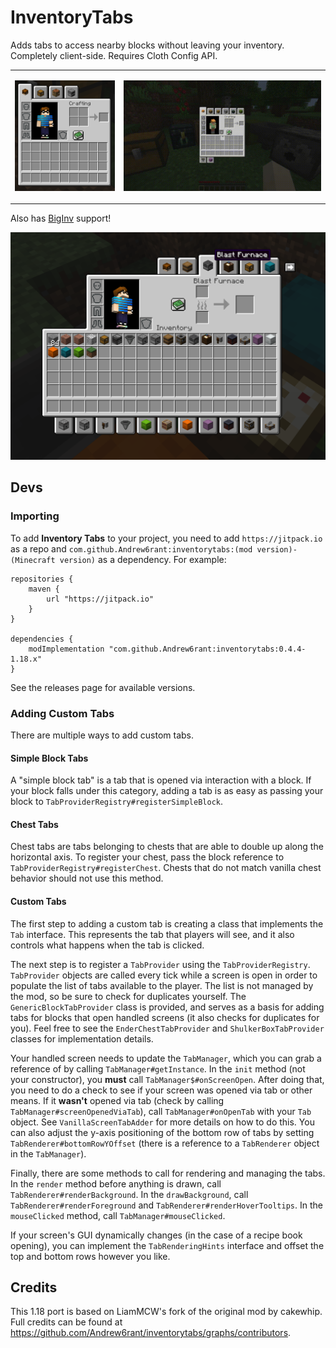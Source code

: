 # InventoryTabs
Adds tabs to access nearby blocks without leaving your inventory. Completely client-side. Requires Cloth Config API.

<table><tr><td width="34.5%">

![Inventory Tabs showcase](https://raw.githubusercontent.com/Andrew6rant/inventorytabs/1.18.x/.github/resources/InventoryTabs.png)

</td><td width="65.5%">

![Showcase GIF](https://raw.githubusercontent.com/Andrew6rant/inventorytabs/1.18.x/.github/resources/Tabs_showcase.gif)

</td></tr></table>

Also has [BigInv](https://github.com/SollyW/BigInv) support!

![BigInv support](https://raw.githubusercontent.com/Andrew6rant/inventorytabs/1.18.x/.github/resources/BigInv_compat.png)

## Devs
### Importing
To add **Inventory Tabs** to your project, you need to add ``https://jitpack.io`` as a repo and ``com.github.Andrew6rant:inventorytabs:(mod version)-(Minecraft version)`` as a dependency. For example:
```
repositories {
	maven {
		url "https://jitpack.io"
	}
}

dependencies {
	modImplementation "com.github.Andrew6rant:inventorytabs:0.4.4-1.18.x"
}
```

See the releases page for available versions.

### Adding Custom Tabs
There are multiple ways to add custom tabs.

#### Simple Block Tabs
A "simple block tab" is a tab that is opened via interaction with a block. If your block falls under this category, adding a tab is as easy as passing your block to ``TabProviderRegistry#registerSimpleBlock``.

#### Chest Tabs
Chest tabs are tabs belonging to chests that are able to double up along the horizontal axis. To register your chest, pass the block reference to ``TabProviderRegistry#registerChest``. Chests that do not match vanilla chest behavior should not use this method.

#### Custom Tabs
The first step to adding a custom tab is creating a class that implements the ``Tab`` interface. This represents the tab that players will see, and it also controls what happens when the tab is clicked.

The next step is to register a ``TabProvider`` using the ``TabProviderRegistry``. ``TabProvider`` objects are called every tick while a screen is open in order to populate the list of tabs available to the player. The list is not managed by the mod, so be sure to check for duplicates yourself. The ``GenericBlockTabProvider`` class is provided, and serves as a basis for adding tabs for blocks that open handled screens (it also checks for duplicates for you). Feel free to see the ``EnderChestTabProvider`` and ``ShulkerBoxTabProvider`` classes for implementation details.

Your handled screen needs to update the ``TabManager``, which you can grab a reference of by calling ``TabManager#getInstance``. In the ``init`` method (not your constructor), you **must** call ``TabManager$#onScreenOpen``. After doing that, you need to do a check to see if your screen was opened via tab or other means. If it **wasn't** opened via tab (check by calling ``TabManager#screenOpenedViaTab``), call ``TabManager#onOpenTab`` with your ``Tab`` object. See ``VanillaScreenTabAdder`` for more details on how to do this. You can also adjust the y-axis positioning of the bottom row of tabs by setting ``TabRenderer#bottomRowYOffset`` (there is a reference to a ``TabRenderer`` object in the ``TabManager``).

Finally, there are some methods to call for rendering and managing the tabs. In the ``render`` method before anything is drawn, call ``TabRenderer#renderBackground``. In the ``drawBackground``, call ``TabRenderer#renderForeground`` and ``TabRenderer#renderHoverTooltips``. In the ``mouseClicked`` method, call ``TabManager#mouseClicked``.

If your screen's GUI dynamically changes (in the case of a recipe book opening), you can implement the ``TabRenderingHints`` interface and offset the top and bottom rows however you like.

## Credits
This 1.18 port is based on LiamMCW's fork of the original mod by cakewhip. Full credits can be found at https://github.com/Andrew6rant/inventorytabs/graphs/contributors.
